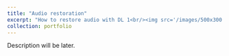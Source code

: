 ```yaml
---
title: "Audio restoration"
excerpt: "How to restore audio with DL 1<br/><img src='/images/500x300.png'>"
collection: portfolio
---
```


Description will be later.
